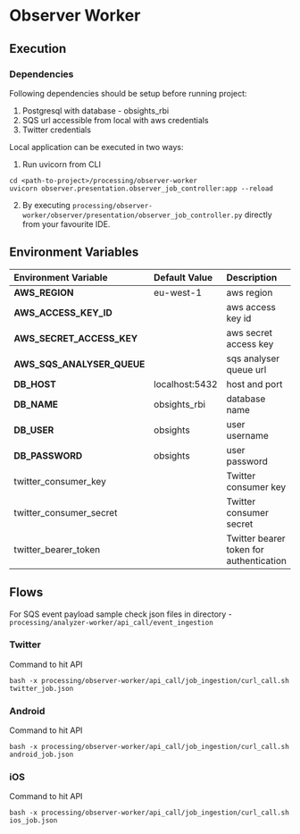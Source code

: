 # Observer Worker

## Execution

### Dependencies

Following dependencies should be setup before running project:

1. Postgresql with database - obsights_rbi
2. SQS url accessible from local with aws credentials
3. Twitter credentials

Local application can be executed in two ways:

1. Run uvicorn from CLI

```shell
cd <path-to-project>/processing/observer-worker
uvicorn observer.presentation.observer_job_controller:app --reload
```

2. By executing `processing/observer-worker/observer/presentation/observer_job_controller.py` directly from your
   favourite IDE.

## Environment Variables

| Environment Variable       | Default Value  | Description                             |
|:---------------------------|:---------------|:----------------------------------------|
| **AWS_REGION**             | eu-west-1      | aws region                              |
| **AWS_ACCESS_KEY_ID**      |                | aws access key id                       |
| **AWS_SECRET_ACCESS_KEY**  |                | aws secret access key                   |
| **AWS_SQS_ANALYSER_QUEUE** |                | sqs analyser queue url                  |
| **DB_HOST**                | localhost:5432 | host and port                           |
| **DB_NAME**                | obsights_rbi   | database name                           |
| **DB_USER**                | obsights       | user username                           |
| **DB_PASSWORD**            | obsights       | user password                           |
| twitter_consumer_key       |                | Twitter consumer key                    |
| twitter_consumer_secret    |                | Twitter consumer secret                 |
| twitter_bearer_token       |                | Twitter bearer token for authentication |

## Flows

For SQS event payload sample check json files in directory - `processing/analyzer-worker/api_call/event_ingestion`

### Twitter

Command to hit API

```shell
bash -x processing/observer-worker/api_call/job_ingestion/curl_call.sh twitter_job.json
```

### Android

Command to hit API

```shell
bash -x processing/observer-worker/api_call/job_ingestion/curl_call.sh android_job.json
```

### iOS

Command to hit API

```shell
bash -x processing/observer-worker/api_call/job_ingestion/curl_call.sh ios_job.json
```
